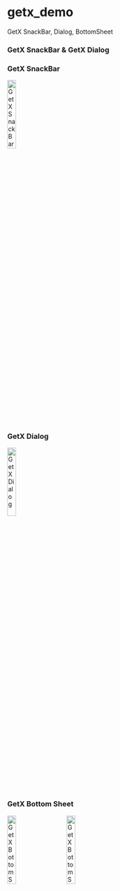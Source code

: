 # getx_demo

GetX SnackBar, Dialog, BottomSheet

### GetX SnackBar & GetX Dialog
<p align="left">
  <h3>GetX SnackBar</h3>
  <img alt="GetX SnackBar" src="https://user-images.githubusercontent.com/82430454/189580211-18358d13-5ab9-47ea-929f-5453a399748c.png" width="20%">
  <h3>GetX Dialog</h3>
  <img alt="GetX Dialog" src="https://user-images.githubusercontent.com/82430454/189580230-74ec8e99-e926-49f2-b245-f1ffbfd41665.png" width="20%">
</p>

### GetX Bottom Sheet
<p align="left">
  <img alt="GetX Bottom Sheet Light" src="https://user-images.githubusercontent.com/82430454/189582162-1744cca1-d612-4ec9-a5cc-2537c91899ed.png" width="20%">
&nbsp; &nbsp; &nbsp; &nbsp;
  <img alt="GetX Bottom Sheet Dark" src="https://user-images.githubusercontent.com/82430454/189582165-7affb283-0fb2-4627-a0a4-a1de050bfb93.png" width="20%">
</p>
